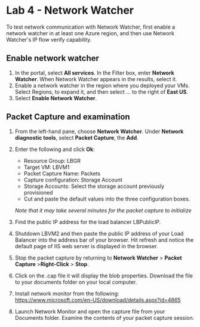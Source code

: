 # Lab 4 - Network Watcher
To test network communication with Network Watcher, first enable a network watcher in at least one Azure region, and then use Network Watcher's IP flow verify capability.
## Enable network watcher
1)	In the portal, select **All services**. In the Filter box, enter **Network Watcher**. When Network Watcher appears in the results, select it.
2)	Enable a network watcher in the region where you deployed your VMs. Select Regions, to expand it, and then select ... to the right of **East US**.
3)	Select **Enable Network Watcher**.

## Packet Capture and examination
1)	From the left-hand pane, choose **Network Watcher**.  Under **Network diagnostic tools**, select **Packet Capture**, the **Add**.
2)	Enter the following and click **Ok**:
    * Resource Group: LBGR
    * Target VM: LBVM1
    * Packet Capture Name: Packets
    * Capture configuration: Storage Account
    * Storage Accounts:  Select the storage account previously provisioned
    * Cut and paste the default values into the three configuration boxes.
    
    *Note that it may take several minutes for the packet capture to initialize*
3)	Find the public IP address for the load balancer LBPublicIP.
4)	Shutdown LBVM2 and then paste the public IP address of your Load Balancer into the address bar of your browser. Hit refresh and notice the default page of IIS web server is displayed in the browser. 
5)	Stop the packet capture by returning to **Network Watcher** > **Packet Capture** >**Right-Click** > **Stop**.
6)	Click on the .cap file it will display the blob properties.  Download the file to your documents folder on your local computer.
7)	Install network monitor from the following: https://www.microsoft.com/en-US/download/details.aspx?id=4865 
8)	Launch Network Monitor and open the capture file from your Documents folder.  Examine the contents of your packet capture session.
